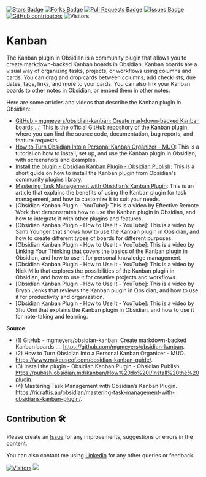 <a href="https://github.com/drshahizan/obsidian/stargazers"><img src="https://img.shields.io/github/stars/drshahizan/obsidian" alt="Stars Badge"/></a>
<a href="https://github.com/drshahizan/obsidian/network/members"><img src="https://img.shields.io/github/forks/drshahizan/obsidian" alt="Forks Badge"/></a>
<a href="https://github.com/drshahizan/obsidian/pulls"><img src="https://img.shields.io/github/issues-pr/drshahizan/obsidian" alt="Pull Requests Badge"/></a>
<a href="https://github.com/drshahizan/obsidian"><img src="https://img.shields.io/github/issues/drshahizan/obsidian" alt="Issues Badge"/></a>
<a href="https://github.com/drshahizan/obsidian/graphs/contributors"><img alt="GitHub contributors" src="https://img.shields.io/github/contributors/drshahizan/obsidian?color=2b9348"></a>
![Visitors](https://api.visitorbadge.io/api/visitors?path=https%3A%2F%2Fgithub.com%2Fdrshahizan%2obsidian&labelColor=%23d9e3f0&countColor=%23697689&style=flat)

# Kanban
The Kanban plugin in Obsidian is a community plugin that allows you to create markdown-backed Kanban boards in Obsidian. Kanban boards are a visual way of organizing tasks, projects, or workflows using columns and cards. You can drag and drop cards between columns, add checklists, due dates, tags, links, and more to your cards. You can also link your Kanban boards to other notes in Obsidian, or embed them in other notes.

Here are some articles and videos that describe the Kanban plugin in Obsidian:

- [GitHub - mgmeyers/obsidian-kanban: Create markdown-backed Kanban boards ...](^1^): This is the official GitHub repository of the Kanban plugin, where you can find the source code, documentation, bug reports, and feature requests.
- [How to Turn Obsidian Into a Personal Kanban Organizer - MUO](^2^): This is a tutorial on how to install, set up, and use the Kanban plugin in Obsidian, with screenshots and examples.
- [Install the plugin - Obsidian Kanban Plugin - Obsidian Publish](^3^): This is a short guide on how to install the Kanban plugin from Obsidian's community plugins library.
- [Mastering Task Management with Obsidian’s Kanban Plugin](^4^): This is an article that explains the benefits of using the Kanban plugin for task management, and how to customize it to suit your needs.
- [Obsidian Kanban Plugin - YouTube]: This is a video by Effective Remote Work that demonstrates how to use the Kanban plugin in Obsidian, and how to integrate it with other plugins and features.
- [Obsidian Kanban Plugin - How to Use It - YouTube]: This is a video by Santi Younger that shows how to use the Kanban plugin in Obsidian, and how to create different types of boards for different purposes.
- [Obsidian Kanban Plugin - How to Use It - YouTube]: This is a video by Linking Your Thinking that covers the basics of the Kanban plugin in Obsidian, and how to use it for personal knowledge management.
- [Obsidian Kanban Plugin - How to Use It - YouTube]: This is a video by Nick Milo that explores the possibilities of the Kanban plugin in Obsidian, and how to use it for creative projects and workflows.
- [Obsidian Kanban Plugin - How to Use It - YouTube]: This is a video by Bryan Jenks that reviews the Kanban plugin in Obsidian, and how to use it for productivity and organization.
- [Obsidian Kanban Plugin - How to Use It - YouTube]: This is a video by Shu Omi that explains the Kanban plugin in Obsidian, and how to use it for note-taking and learning.

**Source:**
- (1) GitHub - mgmeyers/obsidian-kanban: Create markdown-backed Kanban boards .... https://github.com/mgmeyers/obsidian-kanban.
- (2) How to Turn Obsidian Into a Personal Kanban Organizer - MUO. https://www.makeuseof.com/obsidian-kanban-guide/.
- (3) Install the plugin - Obsidian Kanban Plugin - Obsidian Publish. https://publish.obsidian.md/kanban/How%20do%20I/Install%20the%20plugin.
- (4) Mastering Task Management with Obsidian’s Kanban Plugin. https://ricraftis.au/obsidian/mastering-task-management-with-obsidians-kanban-plugin/.

## Contribution 🛠️
Please create an [Issue](https://github.com/drshahizan/obsidian/issues) for any improvements, suggestions or errors in the content.

You can also contact me using [Linkedin](https://www.linkedin.com/in/drshahizan/) for any other queries or feedback.

[![Visitors](https://api.visitorbadge.io/api/visitors?path=https%3A%2F%2Fgithub.com%2Fdrshahizan&labelColor=%23697689&countColor=%23555555&style=plastic)](https://visitorbadge.io/status?path=https%3A%2F%2Fgithub.com%2Fdrshahizan)
![](https://hit.yhype.me/github/profile?user_id=81284918)



